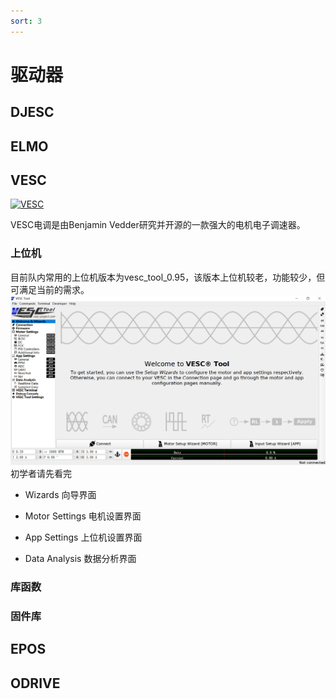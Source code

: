 ```yaml
---
sort: 3
---
```


# 驱动器

## DJESC

## ELMO

## VESC

[![VESC](https://img.shields.io/badge/-VESC-blue)](http://vesc-project.com)

VESC电调是由Benjamin Vedder研究并开源的一款强大的电机电子调速器。

### 上位机

目前队内常用的上位机版本为vesc_tool_0.95，该版本上位机较老，功能较少，但可满足当前的需求。
![VESC_main_pic](../md_pictures/VESC_main_pic.png)
初学者请先看完

+ Wizards 向导界面

+ Motor Settings 电机设置界面

+ App Settings 上位机设置界面

+ Data Analysis 数据分析界面

### 库函数

### 固件库

## EPOS

## ODRIVE

